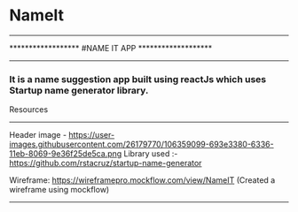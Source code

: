 # NameIt

  
_______________________________________________________________________________________________
******************    #NAME IT APP   *******************
_______________________________________________________________________________________________


### It is a name suggestion app built using reactJs which uses Startup name generator library.

Resources
_______________________________________________________________________________________________

Header image - https://user-images.githubusercontent.com/26179770/106359099-693e3380-6336-11eb-8069-9e36f25de5ca.png
Library used :- https://github.com/rstacruz/startup-name-generator

Wireframe: https://wireframepro.mockflow.com/view/NameIT
(Created a wireframe using mockflow)

_______________________________________________________________________________________________
